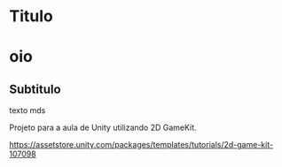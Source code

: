 # Titulo
# oio

## Subtitulo


 texto mds
 
Projeto para a aula de Unity utilizando 2D GameKit.

https://assetstore.unity.com/packages/templates/tutorials/2d-game-kit-107098
